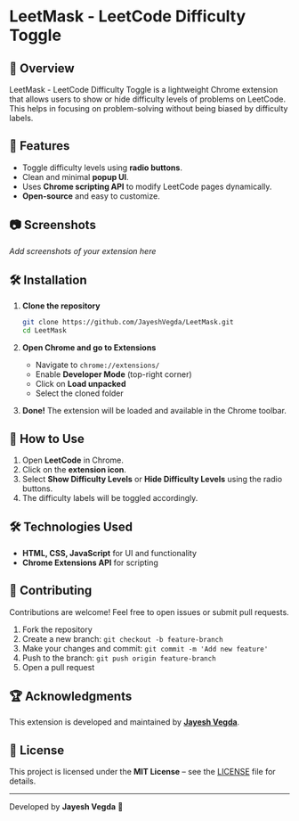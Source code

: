 # LeetMask - LeetCode Difficulty Toggle

## 📌 Overview
LeetMask - LeetCode Difficulty Toggle is a lightweight Chrome extension that allows users to show or hide difficulty levels of problems on LeetCode. This helps in focusing on problem-solving without being biased by difficulty labels.

## 🚀 Features
- Toggle difficulty levels using **radio buttons**.
- Clean and minimal **popup UI**.
- Uses **Chrome scripting API** to modify LeetCode pages dynamically.
- **Open-source** and easy to customize.

## 📷 Screenshots
*Add screenshots of your extension here*

## 🛠 Installation

1. **Clone the repository**
   ```sh
   git clone https://github.com/JayeshVegda/LeetMask.git
   cd LeetMask
   ```
2. **Open Chrome and go to Extensions**
   - Navigate to `chrome://extensions/`
   - Enable **Developer Mode** (top-right corner)
   - Click on **Load unpacked**
   - Select the cloned folder

3. **Done!** The extension will be loaded and available in the Chrome toolbar.

## 📜 How to Use
1. Open **LeetCode** in Chrome.
2. Click on the **extension icon**.
3. Select **Show Difficulty Levels** or **Hide Difficulty Levels** using the radio buttons.
4. The difficulty labels will be toggled accordingly.

## 🛠 Technologies Used
- **HTML, CSS, JavaScript** for UI and functionality
- **Chrome Extensions API** for scripting

## 🤝 Contributing
Contributions are welcome! Feel free to open issues or submit pull requests.

1. Fork the repository
2. Create a new branch: `git checkout -b feature-branch`
3. Make your changes and commit: `git commit -m 'Add new feature'`
4. Push to the branch: `git push origin feature-branch`
5. Open a pull request

## 🏆 Acknowledgments
This extension is developed and maintained by **[Jayesh Vegda](https://github.com/JayeshVegda)**.

## 📜 License
This project is licensed under the **MIT License** – see the [LICENSE](LICENSE) file for details.

---
Developed by **Jayesh Vegda** 🚀

